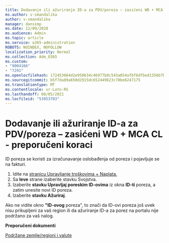 ```yaml
---
title: Dodavanje ili ažuriranje ID-a za PDV/poreza – zasićeni WD + MCA CL _ Preporučeni koraci
ms.author: v-smandalika
author: v-smandalika
manager: dansimp
ms.date: 12/09/2020
ms.audience: Admin
ms.topic: article
ms.service: o365-administration
ROBOTS: NOINDEX, NOFOLLOW
localization_priority: Normal
ms.collection: Adm_O365
ms.custom:
- "9004166"
- "7291"
ms.openlocfilehash: 172453664d2e950634c46977b8c543a054afbf6dfbed1356b7b13416ecf80b22
ms.sourcegitcommit: b5f7da89a650d2915dc652449623c78be6247175
ms.translationtype: MT
ms.contentlocale: sr-Latn-RS
ms.lasthandoff: 08/05/2021
ms.locfileid: "53953703"
---
```

# <a name="add-or-update-vattax-id---legacy-wd--mca-cl---recommended-steps"></a>Dodavanje ili ažuriranje ID-a za PDV/poreza – zasićeni WD + MCA CL - preporučeni koraci

ID poreza se koristi za izračunavanje oslobađenja od poreza i pojavljuje se na fakturi.

1. Idite na [stranicu Upravljanje troškovima + Naplata.](https://ms.portal.azure.com/#blade/Microsoft_Azure_GTM/ModernBillingMenuBlade/Overview) 
2. Sa **leve** strane izaberite stavku Svojstva. 
3. Izaberite **stavku Upravljaj poreskim ID-ovima** iz okna **ID-ti** poreza, a zatim unesite novi ID poreza.
4. Izaberite **stavku Ažuriraj**. 

Ako ne vidite okno **"ID-ovog** poreza", to znači da ID-ovi poreza još uvek nisu prikupljeni za vaš region ili da ažuriranje ID-a za porez na portalu nije podržano za vaš nalog.

**Preporučeni dokumenti**

[Podržane zemlje/regioni i valute](https://azure.microsoft.com/pricing/faq/)


